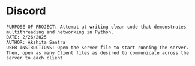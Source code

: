 # Discord
	PURPOSE OF PROJECT: Attempt at writing clean code that demonstrates multithreading and networking in Python.
	DATE: 2/26/2025
	AUTHOR: Akshita Santra
	USER INSTRUCTIONS: Open the Server file to start running the server. Then, open as many Client files as desired to communicate across the server to each client. 
